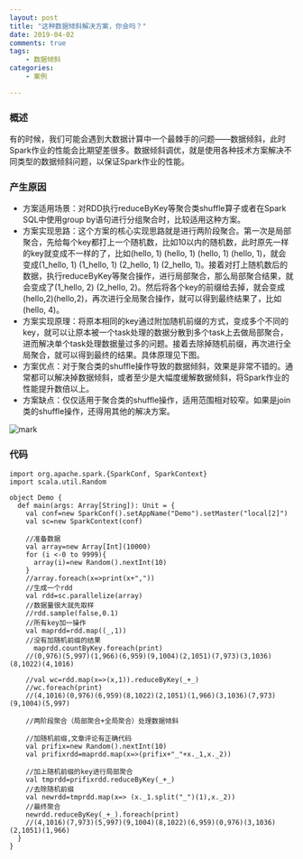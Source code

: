 ```yaml
---
layout: post
title: "这种数据倾斜解决方案，你会吗？"
date: 2019-04-02
comments: true
tags: 
    - 数据倾斜
categories: 
    - 案例

---
```


<!--more--> 

### 概述

有的时候，我们可能会遇到大数据计算中一个最棘手的问题——数据倾斜，此时Spark作业的性能会比期望差很多。数据倾斜调优，就是使用各种技术方案解决不同类型的数据倾斜问题，以保证Spark作业的性能。

### 产生原因

- 方案适用场景：对RDD执行reduceByKey等聚合类shuffle算子或者在Spark SQL中使用group by语句进行分组聚合时，比较适用这种方案。
- 方案实现思路：这个方案的核心实现思路就是进行两阶段聚合。第一次是局部聚合，先给每个key都打上一个随机数，比如10以内的随机数，此时原先一样的key就变成不一样的了，比如(hello, 1) (hello, 1) (hello, 1) (hello, 1)，就会变成(1_hello, 1) (1_hello, 1) (2_hello, 1) (2_hello, 1)。接着对打上随机数后的数据，执行reduceByKey等聚合操作，进行局部聚合，那么局部聚合结果，就会变成了(1_hello, 2) (2_hello, 2)。然后将各个key的前缀给去掉，就会变成(hello,2)(hello,2)，再次进行全局聚合操作，就可以得到最终结果了，比如(hello, 4)。
- 方案实现原理：将原本相同的key通过附加随机前缀的方式，变成多个不同的key，就可以让原本被一个task处理的数据分散到多个task上去做局部聚合，进而解决单个task处理数据量过多的问题。接着去除掉随机前缀，再次进行全局聚合，就可以得到最终的结果。具体原理见下图。
- 方案优点：对于聚合类的shuffle操作导致的数据倾斜，效果是非常不错的。通常都可以解决掉数据倾斜，或者至少是大幅度缓解数据倾斜，将Spark作业的性能提升数倍以上。
- 方案缺点：仅仅适用于聚合类的shuffle操作，适用范围相对较窄。如果是join类的shuffle操作，还得用其他的解决方案。

![mark](http://pucwi7op1.bkt.clouddn.com/blog/20190724/DIOJ70yxFLMm.png?imageslim)

### 代码

```
import org.apache.spark.{SparkConf, SparkContext}
import scala.util.Random

object Demo {
  def main(args: Array[String]): Unit = {
    val conf=new SparkConf().setAppName("Demo").setMaster("local[2]")
    val sc=new SparkContext(conf)

    //准备数据
    val array=new Array[Int](10000)
    for (i <-0 to 9999){
      array(i)=new Random().nextInt(10)
    }
    //array.foreach(x=>print(x+","))
    //生成一个rdd
    val rdd=sc.parallelize(array)
    //数据量很大就先取样
    //rdd.sample(false,0.1)
    //所有key加一操作
    val maprdd=rdd.map((_,1))
    //没有加随机前缀的结果
      maprdd.countByKey.foreach(print)
    //(0,976)(5,997)(1,966)(6,959)(9,1004)(2,1051)(7,973)(3,1036)(8,1022)(4,1016)

    //val wc=rdd.map(x=>(x,1)).reduceByKey(_+_)
    //wc.foreach(print)
    //(4,1016)(0,976)(6,959)(8,1022)(2,1051)(1,966)(3,1036)(7,973)(9,1004)(5,997)

    //两阶段聚合（局部聚合+全局聚合）处理数据倾斜

    //加随机前缀,文章评论有正确代码
    val prifix=new Random().nextInt(10)
    val prifixrdd=maprdd.map(x=>(prifix+"_"+x._1,x._2))

    //加上随机前缀的key进行局部聚合
    val tmprdd=prifixrdd.reduceByKey(_+_)
    //去除随机前缀
    val newrdd=tmprdd.map(x=> (x._1.split("_")(1),x._2))
    //最终聚合
    newrdd.reduceByKey(_+_).foreach(print)
    //(4,1016)(7,973)(5,997)(9,1004)(8,1022)(6,959)(0,976)(3,1036)(2,1051)(1,966)
  }
}
```